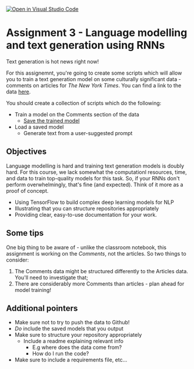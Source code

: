 [![Open in Visual Studio Code](https://classroom.github.com/assets/open-in-vscode-c66648af7eb3fe8bc4f294546bfd86ef473780cde1dea487d3c4ff354943c9ae.svg)](https://classroom.github.com/online_ide?assignment_repo_id=10587497&assignment_repo_type=AssignmentRepo)
# Assignment 3 - Language modelling and text generation using RNNs

Text generation is hot news right now!

For this assignemnt, you're going to create some scripts which will allow you to train a text generation model on some culturally significant data - comments on articles for *The New York Times*. You can find a link to the data [here](https://www.kaggle.com/datasets/aashita/nyt-comments).

You should create a collection of scripts which do the following:

- Train a model on the Comments section of the data
  - [Save the trained model](https://www.tensorflow.org/api_docs/python/tf/keras/models/save_model)
- Load a saved model
  - Generate text from a user-suggested prompt

## Objectives

Language modelling is hard and training text generation models is doubly hard. For this course, we lack somewhat the computationl resources, time, and data to train top-quality models for this task. So, if your RNNs don't perform overwhelmingly, that's fine (and expected). Think of it more as a proof of concept.

- Using TensorFlow to build complex deep learning models for NLP
- Illustrating that you can structure repositories appropriately
- Providing clear, easy-to-use documentation for your work.

## Some tips

One big thing to be aware of - unlike the classroom notebook, this assignment is working on the *Comments*, not the articles. So two things to consider:

1) The Comments data might be structured differently to the Articles data. You'll need to investigate that;
2) There are considerably more Comments than articles - plan ahead for model training!

## Additional pointers

- Make sure not to try to push the data to Github!
- *Do* include the saved models that you output
- Make sure to structure your repository appropriately
  - Include a readme explaining relevant info
    - E.g where does the data come from?
    - How do I run the code?
- Make sure to include a requirements file, etc...